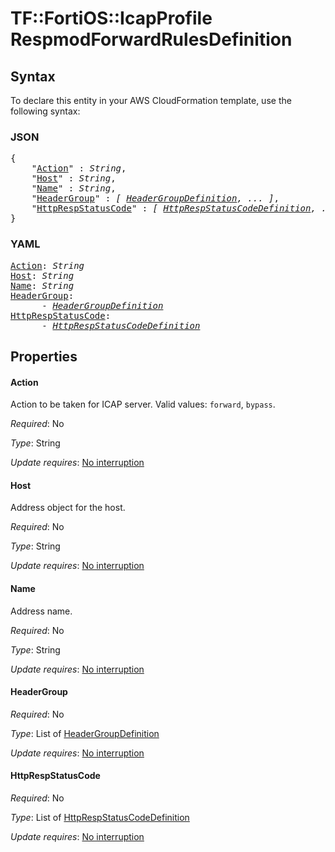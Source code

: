 # TF::FortiOS::IcapProfile RespmodForwardRulesDefinition

## Syntax

To declare this entity in your AWS CloudFormation template, use the following syntax:

### JSON

<pre>
{
    "<a href="#action" title="Action">Action</a>" : <i>String</i>,
    "<a href="#host" title="Host">Host</a>" : <i>String</i>,
    "<a href="#name" title="Name">Name</a>" : <i>String</i>,
    "<a href="#headergroup" title="HeaderGroup">HeaderGroup</a>" : <i>[ <a href="headergroupdefinition.md">HeaderGroupDefinition</a>, ... ]</i>,
    "<a href="#httprespstatuscode" title="HttpRespStatusCode">HttpRespStatusCode</a>" : <i>[ <a href="httprespstatuscodedefinition.md">HttpRespStatusCodeDefinition</a>, ... ]</i>
}
</pre>

### YAML

<pre>
<a href="#action" title="Action">Action</a>: <i>String</i>
<a href="#host" title="Host">Host</a>: <i>String</i>
<a href="#name" title="Name">Name</a>: <i>String</i>
<a href="#headergroup" title="HeaderGroup">HeaderGroup</a>: <i>
      - <a href="headergroupdefinition.md">HeaderGroupDefinition</a></i>
<a href="#httprespstatuscode" title="HttpRespStatusCode">HttpRespStatusCode</a>: <i>
      - <a href="httprespstatuscodedefinition.md">HttpRespStatusCodeDefinition</a></i>
</pre>

## Properties

#### Action

Action to be taken for ICAP server. Valid values: `forward`, `bypass`.

_Required_: No

_Type_: String

_Update requires_: [No interruption](https://docs.aws.amazon.com/AWSCloudFormation/latest/UserGuide/using-cfn-updating-stacks-update-behaviors.html#update-no-interrupt)

#### Host

Address object for the host.

_Required_: No

_Type_: String

_Update requires_: [No interruption](https://docs.aws.amazon.com/AWSCloudFormation/latest/UserGuide/using-cfn-updating-stacks-update-behaviors.html#update-no-interrupt)

#### Name

Address name.

_Required_: No

_Type_: String

_Update requires_: [No interruption](https://docs.aws.amazon.com/AWSCloudFormation/latest/UserGuide/using-cfn-updating-stacks-update-behaviors.html#update-no-interrupt)

#### HeaderGroup

_Required_: No

_Type_: List of <a href="headergroupdefinition.md">HeaderGroupDefinition</a>

_Update requires_: [No interruption](https://docs.aws.amazon.com/AWSCloudFormation/latest/UserGuide/using-cfn-updating-stacks-update-behaviors.html#update-no-interrupt)

#### HttpRespStatusCode

_Required_: No

_Type_: List of <a href="httprespstatuscodedefinition.md">HttpRespStatusCodeDefinition</a>

_Update requires_: [No interruption](https://docs.aws.amazon.com/AWSCloudFormation/latest/UserGuide/using-cfn-updating-stacks-update-behaviors.html#update-no-interrupt)

